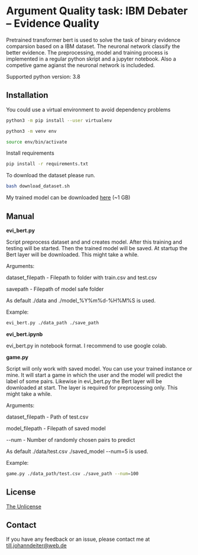 # Argument Quality task: IBM Debater – Evidence Quality

Pretrained transformer bert is used to solve the task of binary evidence comparsion based on a IBM dataset. The neuronal network classify the better evidence. The preprocessing, model and training process is implemented in a regular python skript and a jupyter notebook. Also a competive game agianst the neuronal network is includeded.

Supported python version: 3.8

## Installation

You could use a virtual environment to avoid dependency problems

```bash
python3 -m pip install --user virtualenv

python3 -m venv env

source env/bin/activate
```

Install requirements

```bash
pip install -r requirements.txt
```

To download the dataset please run.

```bash
bash download_dataset.sh
```

My trained model can be downloaded [here](https://drive.google.com/drive/folders/11TQd51OPjRIZmLkh1cvh_8-VmwPWkHjH?usp=sharing) (~1 GB) 

## Manual

**evi_bert.py**

Script preprocess dataset and and creates model. After this training and testing will be started. Then the trained model will be saved. At startup the Bert layer will be downloaded. This might take a while. 

Arguments:

dataset_filepath - Filepath to folder with train.csv and test.csv

savepath - Filepath of model safe folder

As default ./data and ./model_%Y%m%d-%H%M%S is used.

Example:

```bash
evi_bert.py ./data_path ./save_path
```

**evi_bert.ipynb**

evi_bert.py in notebook format. I recommend to use google colab.

**game.py**

Script will only work with saved model. You can use your trained instance or mine.
It will start a game in which the user and the model will predict the label of some pairs. Likewise in evi_bert.py the Bert layer will be downloaded at start. The layer is required for preprocessing only. This might take a while.

Arguments:

dataset_filepath - Path of test.csv

model_filepath - Filepath of saved model

--num - Number of randomly chosen pairs to predict

As default ./data/test.csv ./saved_model --num=5 is used.

Example:

```bash
game.py ./data_path/test.csv ./save_path --num=100
```

## License

[The Unlicense](https://choosealicense.com/licenses/unlicense/)


## Contact

If you have any feedback or an issue, please contact me at till.johanndeiter@web.de